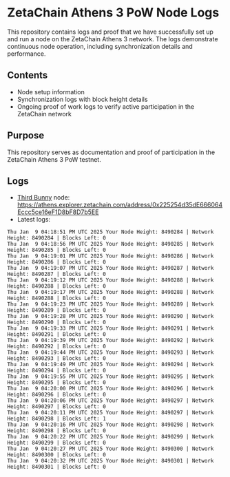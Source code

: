 # ZetaChain Athens 3 PoW Node Logs
This repository contains logs and proof that we have successfully set up and run a node on the ZetaChain Athens 3 network. The logs demonstrate continuous node operation, including synchronization details and performance.

## Contents
- Node setup information
- Synchronization logs with block height details
- Ongoing proof of work logs to verify active participation in the ZetaChain network

## Purpose
This repository serves as documentation and proof of participation in the ZetaChain Athens 3 PoW testnet.

## Logs

- [Third Bunny](https://thirdbunny.xyz/) node: https://athens.explorer.zetachain.com/address/0x225254d35dE666064Eccc5ce16eF1D8bF8D7b5EE
- Latest logs:
```
Thu Jan  9 04:18:51 PM UTC 2025 Your Node Height: 8490284 | Network Height: 8490284 | Blocks Left: 0
Thu Jan  9 04:18:56 PM UTC 2025 Your Node Height: 8490285 | Network Height: 8490285 | Blocks Left: 0
Thu Jan  9 04:19:01 PM UTC 2025 Your Node Height: 8490286 | Network Height: 8490286 | Blocks Left: 0
Thu Jan  9 04:19:07 PM UTC 2025 Your Node Height: 8490287 | Network Height: 8490287 | Blocks Left: 0
Thu Jan  9 04:19:12 PM UTC 2025 Your Node Height: 8490288 | Network Height: 8490288 | Blocks Left: 0
Thu Jan  9 04:19:17 PM UTC 2025 Your Node Height: 8490288 | Network Height: 8490288 | Blocks Left: 0
Thu Jan  9 04:19:23 PM UTC 2025 Your Node Height: 8490289 | Network Height: 8490289 | Blocks Left: 0
Thu Jan  9 04:19:28 PM UTC 2025 Your Node Height: 8490290 | Network Height: 8490290 | Blocks Left: 0
Thu Jan  9 04:19:33 PM UTC 2025 Your Node Height: 8490291 | Network Height: 8490291 | Blocks Left: 0
Thu Jan  9 04:19:39 PM UTC 2025 Your Node Height: 8490292 | Network Height: 8490292 | Blocks Left: 0
Thu Jan  9 04:19:44 PM UTC 2025 Your Node Height: 8490293 | Network Height: 8490293 | Blocks Left: 0
Thu Jan  9 04:19:49 PM UTC 2025 Your Node Height: 8490294 | Network Height: 8490294 | Blocks Left: 0
Thu Jan  9 04:19:55 PM UTC 2025 Your Node Height: 8490295 | Network Height: 8490295 | Blocks Left: 0
Thu Jan  9 04:20:00 PM UTC 2025 Your Node Height: 8490296 | Network Height: 8490296 | Blocks Left: 0
Thu Jan  9 04:20:06 PM UTC 2025 Your Node Height: 8490297 | Network Height: 8490297 | Blocks Left: 0
Thu Jan  9 04:20:11 PM UTC 2025 Your Node Height: 8490297 | Network Height: 8490298 | Blocks Left: 1
Thu Jan  9 04:20:16 PM UTC 2025 Your Node Height: 8490298 | Network Height: 8490298 | Blocks Left: 0
Thu Jan  9 04:20:22 PM UTC 2025 Your Node Height: 8490299 | Network Height: 8490299 | Blocks Left: 0
Thu Jan  9 04:20:27 PM UTC 2025 Your Node Height: 8490300 | Network Height: 8490300 | Blocks Left: 0
Thu Jan  9 04:20:32 PM UTC 2025 Your Node Height: 8490301 | Network Height: 8490301 | Blocks Left: 0
```
